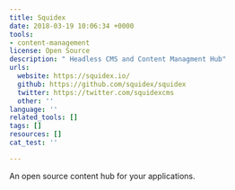 ```yaml
---
title: Squidex
date: 2018-03-19 10:06:34 +0000
tools:
- content-management
license: Open Source
description: " Headless CMS and Content Managment Hub"
urls:
  website: https://squidex.io/
  github: https://github.com/squidex/squidex
  twitter: https://twitter.com/squidexcms
  other: ''
language: ''
related_tools: []
tags: []
resources: []
cat_test: ''

---
```

An open source content hub for your applications.
